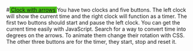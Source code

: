 #<span style="background-color: #49bf16"> [Clock with arrows](#yes) </span>
You have two clocks and five buttons. The left clock will show the current time and the right clock will function as a timer. The first two buttons should start and pause the left clock. You can get the current time easily with JavaScript. Search for a way to convert time into degrees on the arrows. To animate them change their rotation with CSS. The other three buttons are for the timer, they start, stop and reset it.

